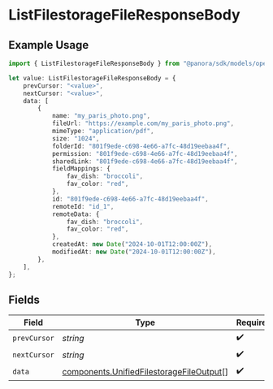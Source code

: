 # ListFilestorageFileResponseBody

## Example Usage

```typescript
import { ListFilestorageFileResponseBody } from "@panora/sdk/models/operations";

let value: ListFilestorageFileResponseBody = {
    prevCursor: "<value>",
    nextCursor: "<value>",
    data: [
        {
            name: "my_paris_photo.png",
            fileUrl: "https://example.com/my_paris_photo.png",
            mimeType: "application/pdf",
            size: "1024",
            folderId: "801f9ede-c698-4e66-a7fc-48d19eebaa4f",
            permission: "801f9ede-c698-4e66-a7fc-48d19eebaa4f",
            sharedLink: "801f9ede-c698-4e66-a7fc-48d19eebaa4f",
            fieldMappings: {
                fav_dish: "broccoli",
                fav_color: "red",
            },
            id: "801f9ede-c698-4e66-a7fc-48d19eebaa4f",
            remoteId: "id_1",
            remoteData: {
                fav_dish: "broccoli",
                fav_color: "red",
            },
            createdAt: new Date("2024-10-01T12:00:00Z"),
            modifiedAt: new Date("2024-10-01T12:00:00Z"),
        },
    ],
};
```

## Fields

| Field                                                                                                | Type                                                                                                 | Required                                                                                             | Description                                                                                          |
| ---------------------------------------------------------------------------------------------------- | ---------------------------------------------------------------------------------------------------- | ---------------------------------------------------------------------------------------------------- | ---------------------------------------------------------------------------------------------------- |
| `prevCursor`                                                                                         | *string*                                                                                             | :heavy_check_mark:                                                                                   | N/A                                                                                                  |
| `nextCursor`                                                                                         | *string*                                                                                             | :heavy_check_mark:                                                                                   | N/A                                                                                                  |
| `data`                                                                                               | [components.UnifiedFilestorageFileOutput](../../models/components/unifiedfilestoragefileoutput.md)[] | :heavy_check_mark:                                                                                   | N/A                                                                                                  |